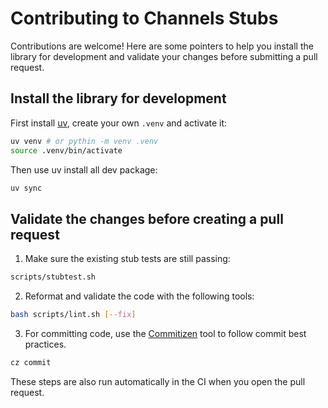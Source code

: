 # Contributing to Channels Stubs

Contributions are welcome! Here are some pointers to help you install the library for development and validate your changes before submitting a pull request.

## Install the library for development

First install [uv](https://docs.astral.sh/uv/getting-started/installation/), create your own `.venv`
and activate it:

```bash
uv venv # or pythin -m venv .venv
source .venv/bin/activate
```

Then use uv install all dev package:
```bash
uv sync
```

## Validate the changes before creating a pull request

1. Make sure the existing stub tests are still passing:

```bash
scripts/stubtest.sh
```

2. Reformat and validate the code with the following tools:

```bash
bash scripts/lint.sh [--fix]
```

3. For committing code, use the [Commitizen](https://commitizen-tools.github.io/commitizen/) tool to follow
commit best practices.

```bash
cz commit
```

These steps are also run automatically in the CI when you open the pull request.
